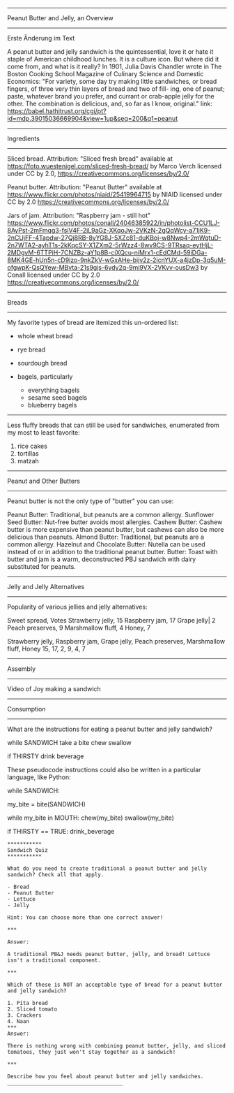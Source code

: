 ***********
Peanut Butter and Jelly, an Overview
***********
Erste Änderung im Text

A peanut butter and jelly sandwich is the quintessential, love it or hate it staple of American childhood lunches. It is a culture icon. But where did it come from, and what is it really?
In 1901, Julia Davis Chandler wrote in The Boston Cooking School Magazine of Culinary Science and Domestic Economics: "For variety, some day try making little sandwiches, or bread fingers, of three very thin layers of bread and two of fill- ing, one of peanut; paste, whatever brand you prefer, and currant or crab-apple jelly for the other. The combination is delicious, and, so far as I know, original."
link: https://babel.hathitrust.org/cgi/pt?id=mdp.39015036669904&view=1up&seq=200&q1=peanut

***********
Ingredients
***********

Sliced bread.
Attribution: "Sliced fresh bread" available at https://foto.wuestenigel.com/sliced-fresh-bread/ by Marco Verch
licensed under CC by 2.0, https://creativecommons.org/licenses/by/2.0/

Peanut butter.
Attribution: "Peanut Butter" available at https://www.flickr.com/photos/niaid/25419964715 by NIAID
licensed under CC by 2.0 https://creativecommons.org/licenses/by/2.0/

Jars of jam.
Attribution: "Raspberry jam - still hot" https://www.flickr.com/photos/conall/24046385922/in/photolist-CCU1LJ-8AyPst-2mFmqg3-fsiV4F-2jL9aGz-XKqoJw-2VKzN-2gQqWcy-a71jK9-2nCUjFF-4Tapdw-27Qj8RB-8yYG8J-5XZc81-duKBoj-w8Nwp4-2mWqtuD-2n7WTA2-ayhT1s-2kKqcSY-X1ZXm2-5rWzz4-8wv9CS-9TRsaq-eytHjL-2MDgvM-6TTPiH-7CNZBz-aY1p8B-ciXQcu-niMrx1-cEdCMd-59iDGa-8MK4GE-hUn5n-cD9izo-9nkZkV-wGxAHe-bijv2z-2icnYUX-a4jzDp-3q5uM-ofgwpK-QsQYew-MBvta-21s9gjs-6ydy2q-9mi9VX-2VKvv-ousDw3 by Conall
licensed under CC by 2.0 https://creativecommons.org/licenses/by/2.0/


***********
Breads
***********

My favorite types of bread are itemized this un-ordered list:

- whole wheat bread
- rye bread
- sourdough bread
- bagels, particularly

  - everything bagels
  - sesame seed bagels
  - blueberry bagels

---

Less fluffy breads that can still be used for sandwiches, enumerated from my most to least favorite:

1. rice cakes
2. tortillas
3. matzah

***********
Peanut and Other Butters
***********

Peanut butter is not the only type of "butter" you can use:


Peanut Butter: Traditional, but peanuts are a common allergy.
Sunflower Seed Butter:  Nut-free butter avoids most allergies.
Cashew Butter: Cashew butter is more expensive than peanut butter, but cashews can also be more delicious than peanuts.
Almond Butter: Traditional, but peanuts are a common allergy.
Hazelnut and Chocolate Butter:  Nutella can be used instead of or in addition to the traditional peanut butter.
Butter: Toast with butter and jam is a warm, deconstructed PBJ sandwich with dairy substituted for peanuts.

***********
Jelly and Jelly Alternatives
***********
Popularity of various jellies and jelly alternatives:

Sweet spread, Votes
Strawberry jelly,  15
Raspberry jam, 17
Grape jelly| 2
Peach preserves,  9
Marshmallow fluff,  4
Honey,  7

Strawberry jelly, Raspberry jam, Grape jelly, Peach preserves, Marshmallow fluff, Honey
15, 17, 2, 9, 4, 7

***********
Assembly
***********

Video of Joy making a sandwich

***********
Consumption
***********

What are the instructions for eating a peanut butter and jelly sandwich?


while SANDWICH
  take a bite
  chew
  swallow

  if THIRSTY
    drink beverage

These pseudocode instructions could also be written in a particular language, like Python:


while SANDWICH:

  my_bite = bite(SANDWICH)

  while my_bite in MOUTH:
    chew(my_bite)
    swallow(my_bite)

  if THIRSTY == TRUE:
    drink_beverage

    ***********
    Sandwich Quiz
    ***********

    What do you need to create traditional a peanut butter and jelly sandwich? Check all that apply.

    - Bread
    - Peanut Butter
    - Lettuce
    - Jelly

    Hint: You can choose more than one correct answer!

    ***

    Answer:

    A traditional PB&J needs peanut butter, jelly, and bread! Lettuce isn't a traditional component.

    ***

    Which of these is NOT an acceptable type of bread for a peanut butter and jelly sandwich?

    1. Pita bread
    2. Sliced tomato
    3. Crackers
    4. Naan
    ***
    Answer:

    There is nothing wrong with combining peanut butter, jelly, and sliced tomatoes, they just won't stay together as a sandwich!

    ***

    Describe how you feel about peanut butter and jelly sandwiches.
    _____________________________________
